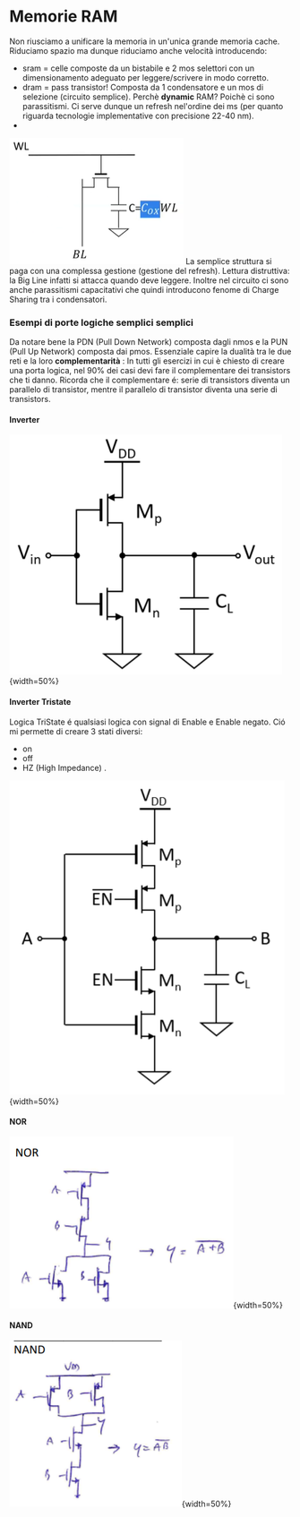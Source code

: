 # Memorie RAM 
Non riusciamo a unificare la memoria in un'unica grande memoria cache. Riduciamo spazio ma dunque riduciamo anche velocità introducendo:

- sram = celle composte da un bistabile e 2 mos selettori con un dimensionamento adeguato per leggere/scrivere in modo corretto.
- dram = pass transistor! Composta da 1 condensatore e un mos di selezione (circuito semplice). Perchè **dynamic** RAM? Poichè ci sono parassitismi. Ci serve dunque un refresh nel'ordine dei ms (per quanto riguarda tecnologie implementative con precisione 22-40 nm).
- 
![DRAM](images/58ec4929141a203ab5e2aaa37b1579a8.png)
La semplice struttura si paga con una complessa gestione (gestione del refresh). Lettura distruttiva: la Big Line infatti si attacca quando deve leggere. Inoltre nel circuito ci sono anche parassitismi capacitativi che quindi introducono fenome di Charge Sharing tra i condensatori. 

### Esempi di porte logiche semplici semplici

Da notare bene la PDN (Pull Down Network) composta dagli nmos e la PUN (Pull Up Network) composta dai pmos. Essenziale capire la dualità tra le due reti e la loro **complementarità** : In tutti gli esercizi in cui è chiesto di creare una porta logica, nel 90% dei casi devi fare il complementare dei transistors che ti danno. Ricorda che il complementare é: serie di transistors diventa un parallelo di transistor, mentre il parallelo di transistor diventa una serie di transistors.

#### Inverter


![Inverter](images/a739937cf11d8f82dff84a28f7906dd4.png){width=50%}


#### Inverter Tristate

Logica TriState é qualsiasi logica con signal di Enable e Enable negato. Ció mi permette di creare 3 stati diversi: 

- on 
- off 
- HZ (High Impedance) .

![Inverter TriState](images/37dc541c40870d5bfec4dbf54dc94a8e.png){width=50%}

#### NOR


![Nor](images/5212f6a3e97fcb106e6eac2015d69f52.png){width=50%}

#### NAND


![Nand](images/7aebdb822e2ed2210f9044ab2c5ac89d.png){width=50%}